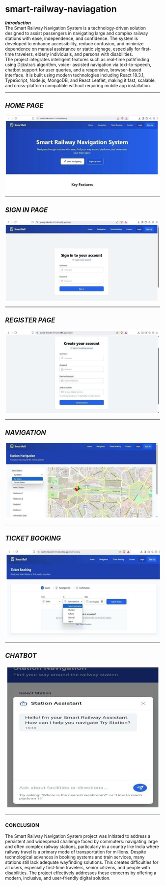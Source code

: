 # smart-railway-naviagation
***Introduction***  
The Smart Railway Navigation System is a technology-driven solution designed to assist passengers 
in navigating large and complex railway stations with ease, independence, and confidence. The system 
is developed to enhance accessibility, reduce confusion, and minimize dependence on manual assistance 
or static signage, especially for first-time travelers, elderly individuals, and persons with disabilities. <br>
The project integrates intelligent features such as real-time pathfinding using Dijkstra’s algorithm, voice- 
assisted navigation via text-to-speech, chatbot support for user queries, and a responsive, browser-based 
interface. It is built using modern technologies including React 18.3.1, TypeScript, Node.js, MongoDB, 
and React Leaflet, making it fast, scalable, and cross-platform compatible without requiring mobile app 
installation.  
___
***HOME PAGE***
---
![Image](https://github.com/PraisySam20/smart-railway-naviagation/blob/6919077ff37dad2f37d0f9914bd70e6b8c7106b5/Screenshot%202025-06-19%20233926.png)
___
***SIGN IN PAGE***
---
![Image](https://github.com/PraisySam20/smart-railway-naviagation/blob/6919077ff37dad2f37d0f9914bd70e6b8c7106b5/Screenshot%202025-06-19%20233936.png)
___
***REGISTER PAGE***
---
![Image](https://github.com/PraisySam20/smart-railway-naviagation/blob/6919077ff37dad2f37d0f9914bd70e6b8c7106b5/Screenshot%202025-06-19%20233945.png)
___
***NAVIGATION***
---
![Image](https://github.com/PraisySam20/smart-railway-naviagation/blob/6919077ff37dad2f37d0f9914bd70e6b8c7106b5/Screenshot%202025-06-19%20233957.png)
___
***TICKET BOOKING***
---
![Image](https://github.com/PraisySam20/smart-railway-naviagation/blob/6919077ff37dad2f37d0f9914bd70e6b8c7106b5/Screenshot%202025-06-19%20234007.png)
___
***CHATBOT***
---
![Image](https://github.com/PraisySam20/smart-railway-naviagation/blob/6919077ff37dad2f37d0f9914bd70e6b8c7106b5/Screenshot%202025-06-19%20234016.png)
___
<H3>CONCLUSION</H3>
The Smart Railway Navigation System project was initiated to address a persistent and widespread challenge 
faced by commuters: navigating large and often complex railway stations, particularly in a country like India 
where railway travel is a primary mode of transportation for millions. Despite technological advances in 
booking systems and train services, many stations still lack adequate wayfinding solutions. This creates 
difficulties for all users, especially first-time travelers, senior citizens, and people with disabilities. The 
project effectively addresses these concerns by offering a modern, inclusive, and user-friendly digital 
solution. 
